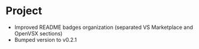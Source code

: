 # Project
- Improved README badges organization (separated VS Marketplace and OpenVSX sections)
- Bumped version to v0.2.1